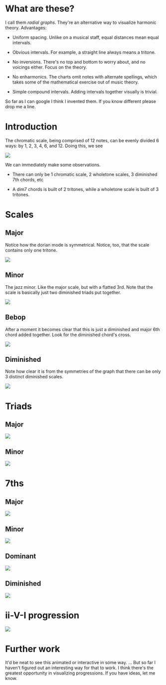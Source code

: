 # What are these?

I call them *radial graphs*. They're an alternative way to visualize
harmonic theory. Advantages:

- Uniform spacing. Unlike on a musical staff, equal distances mean equal
  intervals.

- Obvious intervals. For example, a straight line always means a
  tritone.

- No inversions. There's no top and bottom to worry about, and no
  voicings either. Focus on the theory.

- No enharmonics. The charts omit notes with alternate spellings, which
  takes some of the mathematical exercise out of music theory.

- Simple compound intervals. Adding intervals together visually is
  trivial.

So far as I can google I think I invented them. If you know different
please drop me a line.

# Introduction

The chromatic scale, being comprised of 12 notes, can be evenly divided
6 ways: by 1, 2, 3, 4, 6, and 12. Doing this, we see

![](factors.png)

We can immediately make some observations.

- There can only be 1 chromatic scale, 2 wholetone scales, 3 diminished
  7th chords, etc

- A dim7 chords is built of 2 tritones, while a wholetone scale is built
  of 3 tritones.

# Scales

## Major

Notice how the dorian mode is symmetrical. Notice, too, that the scale
contains only one tritone.

![](major-scales.png)

## Minor

The jazz minor. Like the major scale, but with a flatted 3rd. Note that
the scale is basically just two diminished triads put together.

![](minor-scales.png)

## Bebop

After a moment it becomes clear that this is just a diminished and major
6th chord added together. Look for the diminished chord's cross.

![](bebop-scales.png)

## Diminished

Note how clear it is from the symmetries of the graph that there can be
only 3 distinct diminished scales.

![](dim-scales.png)

# Triads

## Major

![](major-triads.png)

## Minor

![](minor-triads.png)

# 7ths

## Major

![](major-7ths.png)

## Minor

![](minor-7ths.png)

## Dominant

![](dominant-7ths.png)

## Diminished

![](dim-7ths.png)

# ii-V-I progression

![](progression.png)

# Further work

It'd be neat to see this animated or interactive in some way. ... But so
far I haven't figured out an interesting way for that to work. I think
there's the greatest opportunity in visualizing progressions. If you
have ideas, let me know.
